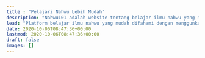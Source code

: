 ```yaml
---
title : "Pelajari Nahwu Lebih Mudah"
description: "Nahwu101 adalah website tentang belajar ilmu nahwu yang mudah difahami dengan menggunkan tampilan yang zaman now."
lead: "Platform belajar ilmu nahwu yang mudah difahami dengan menggunkan tampilan yang zaman now."
date: 2020-10-06T08:47:36+00:00
lastmod: 2020-10-06T08:47:36+00:00
draft: false
images: []
---
```

